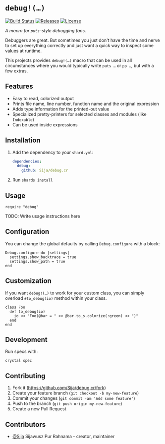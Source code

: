 # `debug!(…)`

[![Build Status](https://travis-ci.com/Sija/debug.cr.svg?branch=master)](https://travis-ci.com/Sija/debug.cr) [![Releases](https://img.shields.io/github/release/Sija/debug.cr.svg)](https://github.com/Sija/debug.cr/releases) [![License](https://img.shields.io/github/license/Sija/debug.cr.svg)](https://github.com/Sija/debug.cr/blob/master/LICENSE)

*A macro for `puts`-style debugging fans.*

Debuggers are great. But sometimes you just don't have the time and nerve to set
up everything correctly and just want a quick way to inspect some values at runtime.

This projects provides `debug!(…)` macro that can be used in all circumstances
where you would typically write `puts …` or `pp …`, but with a few extras.

## Features

 * Easy to read, colorized output
 * Prints file name, line number, function name and the original expression
 * Adds type information for the printed-out value
 * Specialized pretty-printers for selected classes and modules (like `Indexable`)
 * Can be used inside expressions

## Installation

1. Add the dependency to your `shard.yml`:

   ```yaml
   dependencies:
     debug:
       github: Sija/debug.cr
   ```

2. Run `shards install`

## Usage

```crystal
require "debug"
```

TODO: Write usage instructions here

## Configuration

You can change the global defaults by calling `Debug.configure` with a block:

```crystal
Debug.configure do |settings|
  settings.show_backtrace = true
  settings.show_path = true
end
```

## Customization

If you want `debug!(…)` to work for your custom class, you can simply overload
`#to_debug(io)` method within your class.

```crystal
class Foo
  def to_debug(io)
    io << "Foo(@bar = " << @bar.to_s.colorize(:green) << ")"
  end
end
```

## Development

Run specs with:

```
crystal spec
```

## Contributing

1. Fork it (<https://github.com/Sija/debug.cr/fork>)
2. Create your feature branch (`git checkout -b my-new-feature`)
3. Commit your changes (`git commit -am 'Add some feature'`)
4. Push to the branch (`git push origin my-new-feature`)
5. Create a new Pull Request

## Contributors

- [@Sija](https://github.com/Sija) Sijawusz Pur Rahnama - creator, maintainer
